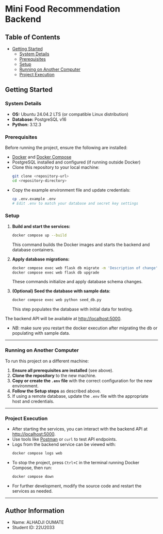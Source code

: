 # Mini Food Recommendation Backend

## Table of Contents

- [Getting Started](#getting-started)
  - [System Details](#system-details)
  - [Prerequisites](#prerequisites)
  - [Setup](#setup)
  - [Running on Another Computer](#running-on-another-computer)
  - [Project Execution](#project-execution)

## Getting Started

### System Details

- **OS:** Ubuntu 24.04.2 LTS (or compatible Linux distribution)
- **Database:** PostgreSQL v16
- **Python:** 3.12.3

### Prerequisites

Before running the project, ensure the following are installed:

- [Docker](https://docs.docker.com/get-docker/) and [Docker Compose](https://docs.docker.com/compose/install/)
- PostgreSQL installed and configured (if running outside Docker)
- Clone this repository to your local machine:
  ```bash
  git clone <repository-url>
  cd <repository-directory>
  ```
- Copy the example environment file and update credentials:
  ```bash
  cp .env.example .env
  # Edit .env to match your database and secret key settings
  ```

### Setup

1. **Build and start the services:**

   ```bash
   docker compose up --build
   ```

   This command builds the Docker images and starts the backend and database containers.

2. **Apply database migrations:**

   ```bash
   docker compose exec web flask db migrate -m 'Description of change'
   docker compose exec web flask db upgrade
   ```

   These commands initialize and apply database schema changes.

3. **(Optional) Seed the database with sample data:**
   ```bash
   docker compose exec web python seed_db.py
   ```
   This step populates the database with initial data for testing.

The backend API will be available at [http://localhost:5000](http://localhost:5000).

- _NB_: make sure you restart the docker execution after migrating the db or populating with sample data.

---

### Running on Another Computer

To run this project on a different machine:

1. **Ensure all prerequisites are installed** (see above).
2. **Clone the repository** to the new machine.
3. **Copy or create the `.env` file** with the correct configuration for the new environment.
4. **Follow the Setup steps** as described above.
5. If using a remote database, update the `.env` file with the appropriate host and credentials.

---

### Project Execution

- After starting the services, you can interact with the backend API at [http://localhost:5000](http://localhost:5000).
- Use tools like [Postman](https://www.postman.com/) or `curl` to test API endpoints.
- Logs from the backend service can be viewed with:
  ```bash
  docker compose logs web
  ```
- To stop the project, press `Ctrl+C` in the terminal running Docker Compose, then run:
  ```bash
  docker compose down
  ```
- For further development, modify the source code and restart the services as needed.

---

## Author Information

- Name: ALHADJI OUMATE
- Student ID: 22U2033
